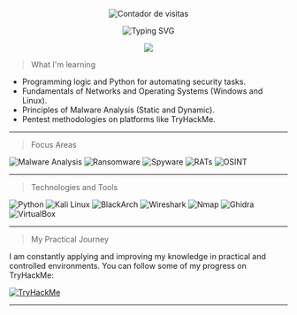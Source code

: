 <p align="center">
  <img src="https://komarev.com/ghpvc/?username=UsrMn&label=PROFILE+VIEWS&color=0e75b6&style=flat" alt="Contador de visitas" />
</p>

<div align="center">
  <img src="https://readme-typing-svg.herokuapp.com?font=Fira+Code&size=28&pause=1000&color=33FF33&center=true&vCenter=true&width=1000&height=50&lines=Hello,+I'm+UsrMn!;Systems+Analysis+and+Development+Student;Aspiring+Cybersecurity+Specialist;Focused+on+Malware+Analysis+and+OSINT" alt="Typing SVG" />
</div>

<p align="center">
  <img src="https://user-images.githubusercontent.com/65923588/141096963-8a458454-8658-4a12-bc13-c4c4ee98e2e7.gif" />
</p>

> What I'm learning

- Programming logic and Python for automating security tasks.
- Fundamentals of Networks and Operating Systems (Windows and Linux).
- Principles of Malware Analysis (Static and Dynamic).
- Pentest methodologies on platforms like TryHackMe.


---

> Focus Areas

![Malware Analysis](https://img.shields.io/badge/Malware_Analysis-C41E3A?style=for-the-badge) 
![Ransomware](https://img.shields.io/badge/Ransomware-D22B2B?style=for-the-badge) 
![Spyware](https://img.shields.io/badge/Spyware-800000?style=for-the-badge)
![RATs](https://img.shields.io/badge/RATs-5C5C5C?style=for-the-badge) 
![OSINT](https://img.shields.io/badge/OSINT-4682B4?style=for-the-badge)

---

> Technologies and Tools

![Python](https://img.shields.io/badge/Python-3776AB?style=for-the-badge&logo=python&logoColor=white) 
![Kali Linux](https://img.shields.io/badge/Kali_Linux-557C94?style=for-the-badge&logo=kali-linux&logoColor=white) 
![BlackArch](https://img.shields.io/badge/BlackArch-000000?style=for-the-badge&logo=blackarch&logoColor=white) 
![Wireshark](https://img.shields.io/badge/Wireshark-1679A7?style=for-the-badge&logo=wireshark&logoColor=white) 
![Nmap](https://img.shields.io/badge/Nmap-000000?style=for-the-badge&logo=nmap&logoColor=white) 
![Ghidra](https://img.shields.io/badge/Ghidra-000000?style=for-the-badge&logo=ghidra&logoColor=white) 
![VirtualBox](https://img.shields.io/badge/VirtualBox-2D54C2?style=for-the-badge&logo=virtualbox&logoColor=white)

---

> My Practical Journey

I am constantly applying and improving my knowledge in practical and controlled environments. You can follow some of my progress on TryHackMe:

[![TryHackMe](https://img.shields.io/badge/TryHackMe-88CC14?style=for-the-badge&logo=tryhackme&logoColor=white)](https://tryhackme.com/p/novadavidfonseca)

---
